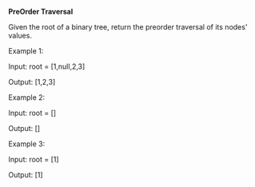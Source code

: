 **PreOrder Traversal**

Given the root of a binary tree, return the preorder traversal of its nodes' values.

 

Example 1:


Input: root = [1,null,2,3]

Output: [1,2,3]


Example 2:

Input: root = []

Output: []


Example 3:

Input: root = [1]

Output: [1]
 
